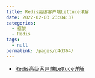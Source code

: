 ```yaml
---
title: Redis高级客户端Lettuce详解
date: 2022-02-03 23:04:37
categories: 
  - 框架
  - Redis
tags: 
  - null
permalink: /pages/d4d364/
---
```

- [Redis高级客户端Lettuce详解](https://www.cnblogs.com/throwable/p/11601538.html)

